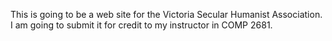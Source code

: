 This is going to be a web site for the Victoria Secular Humanist Association. I am going to submit it for credit to my instructor in 
COMP 2681. 
